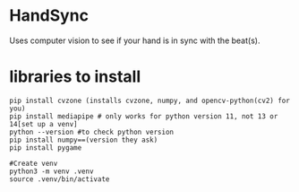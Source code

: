 # HandSync
Uses computer vision to see if your hand is in sync with the beat(s).

# libraries to install
    pip install cvzone (installs cvzone, numpy, and opencv-python(cv2) for you)
    pip install mediapipe # only works for python version 11, not 13 or 14[set up a venv]
    python --version #to check python version
    pip install numpy==(version they ask)
    pip install pygame

    #Create venv
    python3 -m venv .venv 
    source .venv/bin/activate
